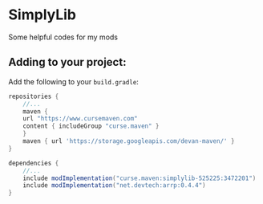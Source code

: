 # SimplyLib

Some helpful codes for my mods

## Adding to your project:
Add the following to your `build.gradle`:
```gradle
repositories {
    //...
    maven {
	url "https://www.cursemaven.com"
	content { includeGroup "curse.maven" }
    }
    maven { url 'https://storage.googleapis.com/devan-maven/' }
}

dependencies {
    //...
    include modImplementation("curse.maven:simplylib-525225:3472201")
    include modImplementation("net.devtech:arrp:0.4.4")
}
```
